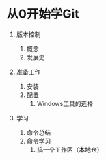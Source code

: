 # 从0开始学Git

1. 版本控制
   1. 概念
   2. 发展史

1. 准备工作
   1. 安装
   2. 配置
      1. Windows工具的选择

1. 学习
   1. 命令总结
   2. 命令学习
      1. 搞一个工作区（本地仓）